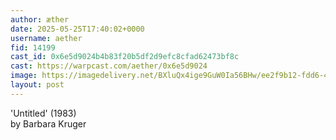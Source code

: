 ```yaml
---
author: æther
date: 2025-05-25T17:40:02+0000
username: aether
fid: 14199
cast_id: 0x6e5d9024b4b83f20b5df2d9efc8cfad62473bf8c
cast: https://warpcast.com/aether/0x6e5d9024
image: https://imagedelivery.net/BXluQx4ige9GuW0Ia56BHw/ee2f9b12-fdd6-4cc3-f008-f6d1cf05c500/original
layout: post
---
```

'Untitled' (1983)   
by Barbara Kruger  

<img src='https://imagedelivery.net/BXluQx4ige9GuW0Ia56BHw/ee2f9b12-fdd6-4cc3-f008-f6d1cf05c500/original' alt='' referrerpolicy='no-referrer'/>